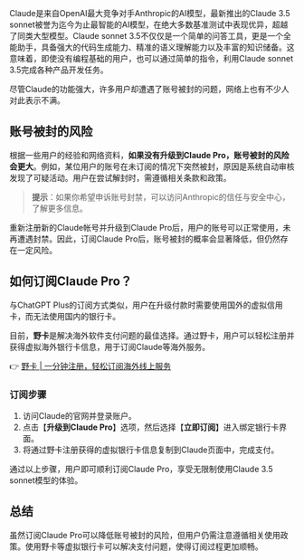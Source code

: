 Claude是来自OpenAI最大竞争对手Anthropic的AI模型，最新推出的Claude 3.5 sonnet被誉为迄今为止最智能的AI模型，在绝大多数基准测试中表现优异，超越了同类大型模型。Claude sonnet 3.5不仅仅是一个简单的问答工具，更是一个全能助手，具备强大的代码生成能力、精准的语义理解能力以及丰富的知识储备。这意味着，即使没有编程基础的用户，也可以通过简单的指令，利用Claude sonnet 3.5完成各种产品开发任务。

尽管Claude的功能强大，许多用户却遭遇了账号被封的问题，网络上也有不少人对此表示不满。

## 账号被封的风险

根据一些用户的经验和网络资料，**如果没有升级到Claude Pro，账号被封的风险会更大**。例如，某位用户的账号在未订阅的情况下突然被封，原因是系统自动审核发现了可疑活动。用户在尝试解封时，需遵循相关条款和政策。

> **提示**：如果你希望申诉账号封禁，可以访问Anthropic的信任与安全中心，了解更多信息。

重新注册新的Claude帐号并升级到Claude Pro后，用户的账号可以正常使用，未再遭遇封禁。因此，订阅Claude Pro后，账号被封的概率会显著降低，但仍然存在一定风险。

## 如何订阅Claude Pro？

与ChatGPT Plus的订阅方式类似，用户在升级付款时需要使用国外的虚拟信用卡，而无法使用国内的银行卡。

目前，**野卡**是解决海外软件支付问题的最佳选择。通过野卡，用户可以轻松注册并获得虚拟海外银行卡信息，用于订阅Claude等海外服务。

👉 [野卡 | 一分钟注册，轻松订阅海外线上服务](https://bit.ly/bewildcard)

### 订阅步骤

1. 访问Claude的官网并登录账户。
2. 点击【**升级到Claude Pro**】选项，然后选择【**立即订阅**】进入绑定银行卡界面。
3. 将通过野卡注册获得的虚拟银行卡信息复制到Claude页面中，完成支付。

通过以上步骤，用户即可顺利订阅Claude Pro，享受无限制使用Claude 3.5 sonnet模型的体验。

## 总结

虽然订阅Claude Pro可以降低账号被封的风险，但用户仍需注意遵循相关使用政策。使用野卡等虚拟银行卡可以解决支付问题，使得订阅过程更加顺畅。